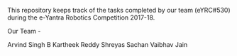 This repository keeps track of the tasks completed by our team (eYRC#530) during the e-Yantra Robotics Competition 2017-18.

Our Team - 

Arvind Singh
B Kartheek Reddy
Shreyas Sachan
Vaibhav Jain
